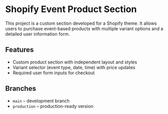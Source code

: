 # Shopify Event Product Section

This project is a custom section developed for a Shopify theme. It allows users to purchase event-based products with multiple variant options and a detailed user information form.

## Features
- Custom product section with independent layout and styles
- Variant selector (event type, date, time) with price updates
- Required user form inputs for checkout


## Branches
- `main` – development branch
- `production` – production-ready version
